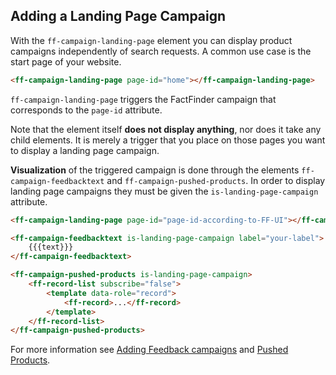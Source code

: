 ## Adding a Landing Page Campaign

With the `ff-campaign-landing-page` element you can display product campaigns independently of search requests.
A common use case is the start page of your website.

```html
<ff-campaign-landing-page page-id="home"></ff-campaign-landing-page>
```

`ff-campaign-landing-page` triggers the FactFinder campaign that corresponds to the `page-id` attribute.

Note that the element itself **does not display anything**, nor does it take any child elements.
It is merely a trigger that you place on those pages you want to display a landing page campaign.

**Visualization** of the triggered campaign is done through the elements `ff-campaign-feedbacktext` and `ff-campaign-pushed-products`.
In order to display landing page campaigns they must be given the `is-landing-page-campaign` attribute.

```html
<ff-campaign-landing-page page-id="page-id-according-to-FF-UI"></ff-campaign-landing-page>

<ff-campaign-feedbacktext is-landing-page-campaign label="your-label">
    {{{text}}}
</ff-campaign-feedbacktext>

<ff-campaign-pushed-products is-landing-page-campaign>
    <ff-record-list subscribe="false">
        <template data-role="record">
            <ff-record>...</ff-record>
        </template>
    </ff-record-list>
</ff-campaign-pushed-products>
```

For more information see [Adding Feedback campaigns](/api/5.x/ff-campaign) and [Pushed Products](/api/5.x/ff-campaign-pushed-products).
